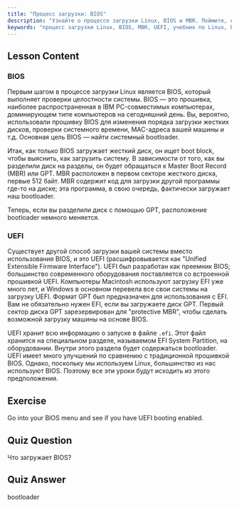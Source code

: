 ```yaml
---
title: "Процесс загрузки: BIOS"
description: "Узнайте о процессе загрузки Linux, BIOS и MBR. Поймите, как запускается ваша система, с помощью этого руководства для начинающих. Изучите концепции UEFI!"
keywords: "процесс загрузки Linux, BIOS, MBR, UEFI, учебник по Linux, bootloader, Linux для начинающих, запуск системы"
---
```


## Lesson Content

### BIOS

Первым шагом в процессе загрузки Linux является BIOS, который выполняет проверки целостности системы. BIOS — это прошивка, наиболее распространенная в IBM PC-совместимых компьютерах, доминирующем типе компьютеров на сегодняшний день. Вы, вероятно, использовали прошивку BIOS для изменения порядка загрузки жестких дисков, проверки системного времени, MAC-адреса вашей машины и т.д. Основная цель BIOS — найти системный bootloader.

Итак, как только BIOS загружает жесткий диск, он ищет boot block, чтобы выяснить, как загрузить систему. В зависимости от того, как вы разделили диск на разделы, он будет обращаться к Master Boot Record (MBR) или GPT. MBR расположен в первом секторе жесткого диска, первые 512 байт. MBR содержит код для загрузки другой программы где-то на диске; эта программа, в свою очередь, фактически загружает наш bootloader.

Теперь, если вы разделили диск с помощью GPT, расположение bootloader немного меняется.

### UEFI

Существует другой способ загрузки вашей системы вместо использования BIOS, и это UEFI (расшифровывается как "Unified Extensible Firmware Interface"). UEFI был разработан как преемник BIOS; большинство современного оборудования поставляется со встроенной прошивкой UEFI. Компьютеры Macintosh используют загрузку EFI уже много лет, и Windows в основном перевела все свои системы на загрузку UEFI. Формат GPT был предназначен для использования с EFI. Вам не обязательно нужен EFI, если вы загружаете диск GPT. Первый сектор диска GPT зарезервирован для "protective MBR", чтобы сделать возможной загрузку машины на основе BIOS.

UEFI хранит всю информацию о запуске в файле `.efi`. Этот файл хранится на специальном разделе, называемом EFI System Partition, на оборудовании. Внутри этого раздела будет содержаться bootloader. UEFI имеет много улучшений по сравнению с традиционной прошивкой BIOS. Однако, поскольку мы используем Linux, большинство из нас используют BIOS. Поэтому все эти уроки будут исходить из этого предположения.

## Exercise

Go into your BIOS menu and see if you have UEFI booting enabled.

## Quiz Question

Что загружает BIOS?

## Quiz Answer

bootloader
